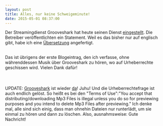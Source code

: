 ```yaml
---
layout: post
title: Alles, nur keine Schweigeminute!
date: 2015-05-01 08:37:00
---
```


Der Streamingdienst Grooveshark hat heute seinen Dienst [eingestellt](http://www.heise.de/newsticker/meldung/Streamingdienst-Grooveshark-gibt-nach-Niederlage-vor-Gericht-auf-2631140.html).  Die Betreiber veröffentlichten ein Statement. Weil es das bisher nur auf englisch gibt, habe ich eine [Übersetzung](https://6110a414-a-62cb3a1a-s-sites.googlegroups.com/site/moebelheinz/x/translation.png?attachauth=ANoY7cpwuzuShc_3WSygp9UWhsz8Pw-zVVNPw977zb9UbChxGmPBF5lQaWnA9P_g9KI0Yqyajm9lqC_Ru2aYYt5EAkpmq0PCbwtyAtCdujSlUbb0gNXFl1gcwq0HYZ0N1ws8uNwOHNfx22FM_Kqk5TVfkQzn6QncXiw6TIdLeO6-NxWET8atMb8yW3Ggs30nYjUhYsEEejJ412DCmRzF4zA_tZQ_8r1Vcg%3D%3D&attredirects=0) angefertigt.<br><br>

Das ist übrigens der erste Blogeintrag, den ich verfasse, ohne währenddessen Musik über Grooveshark zu hören, wo auf Urheberrechte geschissen wird. Vielen Dank dafür!
<br><br><br><br>
UPDATE: [Grooveshark](http://grooveshark.io) ist wieder [da](http://www.heise.de/newsticker/meldung/Streamingdienst-Grooveshark-am-fuenften-Tage-auferstanden-2633694.html)! Juhu! Und die Urheberrechtefrage ist auch endlich gelöst. So heißt es bei den "Terms of Use":"You accept that distributing/downloading Mp3 Files is illegal unless you do so for previewing purposes and you intend to delete Mp3 Files after previewing." Ich denke mal, alle sind sich einig, dass man ohnehin Dateien nur runterlädt, um sie einmal zu hören und dann zu löschen. Also, ausnahmsweise: Gute Nachricht!
